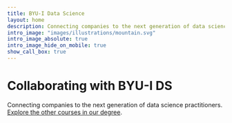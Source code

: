 ```yaml
---
title: BYU-I Data Science
layout: home
description: Connecting companies to the next generation of data science practitioners.
intro_image: "images/illustrations/mountain.svg"
intro_image_absolute: true
intro_image_hide_on_mobile: true
show_call_box: true
---
```


# Collaborating with BYU-I DS

Connecting companies to the next generation of data science practitioners. [Explore the other courses in our degree](https://byuidatascience.github.io/).
